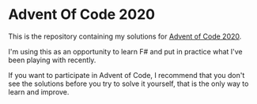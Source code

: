 # Advent Of Code 2020

This is the repository containing my solutions for [Advent of Code 2020].

I'm using this as an opportunity to learn F# and put in practice what I've been
playing with recently.

If you want to participate in Advent of Code, I recommend that you don't see the
solutions before you try to solve it yourself, that is the only way to learn and
improve.

[Advent of Code 2020]: https://adventofcode.com/2020/
